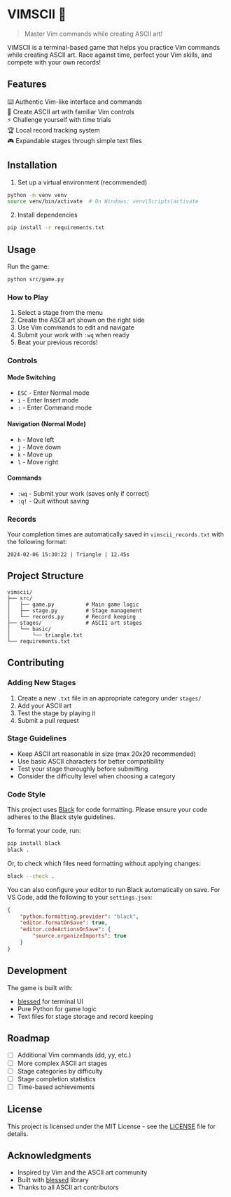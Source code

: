# VIMSCII 🎯
> Master Vim commands while creating ASCII art!

VIMSCII is a terminal-based game that helps you practice Vim commands while creating ASCII art. Race against time, perfect your Vim skills, and compete with your own records!

## Features

⌨️ Authentic Vim-like interface and commands  
🎨 Create ASCII art with familiar Vim controls  
⚡ Challenge yourself with time trials  
🏆 Local record tracking system  
🎮 Expandable stages through simple text files

## Installation

1. Set up a virtual environment (recommended)
```bash
python -m venv venv
source venv/bin/activate  # On Windows: venv\Scripts\activate
```

2. Install dependencies
```bash
pip install -r requirements.txt
```

## Usage

Run the game:
```bash
python src/game.py
```

### How to Play

1. Select a stage from the menu
2. Create the ASCII art shown on the right side
3. Use Vim commands to edit and navigate
4. Submit your work with `:wq` when ready
5. Beat your previous records!

### Controls

#### Mode Switching
- `ESC` - Enter Normal mode
- `i` - Enter Insert mode
- `:` - Enter Command mode

#### Navigation (Normal Mode)
- `h` - Move left
- `j` - Move down
- `k` - Move up
- `l` - Move right

#### Commands
- `:wq` - Submit your work (saves only if correct)
- `:q!` - Quit without saving

### Records

Your completion times are automatically saved in `vimscii_records.txt` with the following format:
```
2024-02-06 15:30:22 | Triangle | 12.45s
```

## Project Structure

```
vimscii/
├── src/
│   ├── game.py          # Main game logic
│   ├── stage.py         # Stage management
│   └── records.py       # Record keeping
├── stages/              # ASCII art stages
│   └── basic/
│       └── triangle.txt
└── requirements.txt
```

## Contributing

### Adding New Stages

1. Create a new `.txt` file in an appropriate category under `stages/`
2. Add your ASCII art
3. Test the stage by playing it
4. Submit a pull request

### Stage Guidelines

- Keep ASCII art reasonable in size (max 20x20 recommended)
- Use basic ASCII characters for better compatibility
- Test your stage thoroughly before submitting
- Consider the difficulty level when choosing a category

### Code Style

This project uses [Black](https://github.com/psf/black) for code formatting. Please ensure your code adheres to the Black style guidelines.

To format your code, run:

```bash
pip install black
black .
```

Or, to check which files need formatting without applying changes:

```bash
black --check .
```

You can also configure your editor to run Black automatically on save. For VS Code, add the following to your `settings.json`:

```json
{
    "python.formatting.provider": "black",
    "editor.formatOnSave": true,
    "editor.codeActionsOnSave": {
        "source.organizeImports": true
    }
}
```

## Development

The game is built with:
- [blessed](https://github.com/jquast/blessed) for terminal UI
- Pure Python for game logic
- Text files for stage storage and record keeping

## Roadmap

- [ ] Additional Vim commands (dd, yy, etc.)
- [ ] More complex ASCII art stages
- [ ] Stage categories by difficulty
- [ ] Stage completion statistics
- [ ] Time-based achievements

## License

This project is licensed under the MIT License - see the [LICENSE](LICENSE) file for details.

## Acknowledgments

- Inspired by Vim and the ASCII art community
- Built with [blessed](https://github.com/jquast/blessed) library
- Thanks to all ASCII art contributors